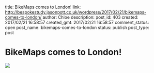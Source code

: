 title: BikeMaps comes to London!
link: http://bespokestudy.jasonpott.co.uk/wordpress/2017/02/21/bikemaps-comes-to-london/
author: Chloe
description: 
post_id: 403
created: 2017/02/21 16:58:57
created_gmt: 2017/02/21 16:58:57
comment_status: open
post_name: bikemaps-comes-to-london
status: publish
post_type: post

# BikeMaps comes to London!

![](http://www.bespokestudy.co.uk/wp-content/uploads/2017/02/poster3-236x300.png)